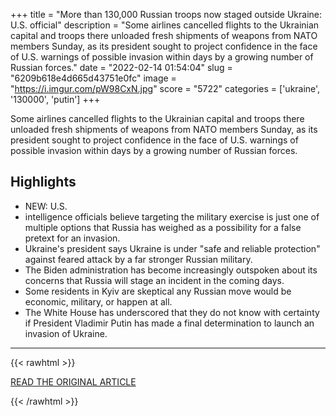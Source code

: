 +++
title = "More than 130,000 Russian troops now staged outside Ukraine: U.S. official"
description = "Some airlines cancelled flights to the Ukrainian capital and troops there unloaded fresh shipments of weapons from NATO members Sunday, as its president sought to project confidence in the face of U.S. warnings of possible invasion within days by a growing number of Russian forces."
date = "2022-02-14 01:54:04"
slug = "6209b618e4d665d43751e0fc"
image = "https://i.imgur.com/pW98CxN.jpg"
score = "5722"
categories = ['ukraine', '130000', 'putin']
+++

Some airlines cancelled flights to the Ukrainian capital and troops there unloaded fresh shipments of weapons from NATO members Sunday, as its president sought to project confidence in the face of U.S. warnings of possible invasion within days by a growing number of Russian forces.

## Highlights

- NEW: U.S.
- intelligence officials believe targeting the military exercise is just one of multiple options that Russia has weighed as a possibility for a false pretext for an invasion.
- Ukraine's president says Ukraine is under "safe and reliable protection" against feared attack by a far stronger Russian military.
- The Biden administration has become increasingly outspoken about its concerns that Russia will stage an incident in the coming days.
- Some residents in Kyiv are skeptical any Russian move would be economic, military, or happen at all.
- The White House has underscored that they do not know with certainty if President Vladimir Putin has made a final determination to launch an invasion of Ukraine.

---

{{< rawhtml >}}
  <p class="article-category">
    <a target="_blank" href="https://www.ctvnews.ca/world/more-than-130-000-russian-troops-now-staged-outside-ukraine-u-s-official-1.5779544">READ THE ORIGINAL ARTICLE</a>
  </p>
{{< /rawhtml >}}
